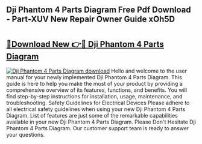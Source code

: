 ## Dji Phantom 4 Parts Diagram Free Pdf Download - Part-XUV New Repair Owner Guide xOh5D

# <h2><a href="http://dfm8yk.blite.top/?on=Dji+Phantom+4+Parts+Diagram">🔗Download New 👉🔴 Dji Phantom 4 Parts Diagram</a></h2>

[![Dji Phantom 4 Parts Diagram download](https://i.imgur.com/lujVjoI.png)](http://dfm8yk.blite.top/?on=Dji+Phantom+4+Parts+Diagram)
Hello and welcome to the user manual for your newly implemented Dji Phantom 4 Parts Diagram. This guide is here to help you make the most of your product by providing a comprehensive overview of its features, functions, and benefits. You will find step-by-step instructions for installation, usage, maintenance, and troubleshooting. Safety Guidelines for Electrical Devices Please adhere to all electrical safety guidelines when using your new Dji Phantom 4 Parts Diagram. List of features are just some of the remarkable capabilities available in your new Dji Phantom 4 Parts Diagram. Please Don't Hesitate Dji Phantom 4 Parts Diagram. Our customer support team is ready to answer your questions.
